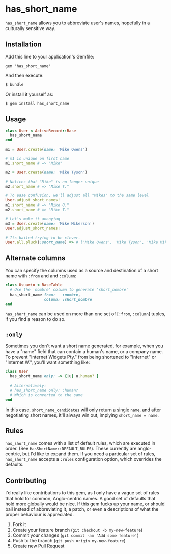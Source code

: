 # has\_short\_name

`has_short_name` allows you to abbreviate user's names, hopefully in a
culturally sensitive way.

## Installation

Add this line to your application's Gemfile:

    gem 'has_short_name'

And then execute:

    $ bundle

Or install it yourself as:

    $ gem install has_short_name

## Usage

```ruby
class User < ActiveRecord::Base
  has_short_name
end

m1 = User.create(name: 'Mike Owens')

# m1 is unique on first name
m1.short_name # => "Mike"

m2 = User.create(name: 'Mike Tyson')

# Notices that "Mike" is no longer unique
m2.short_name # => "Mike T."

# To ease confusion, we'll adjust all "Mikes" to the same level
User.adjust_short_names!
m1.short_name # => "Mike O."
m2.short_name # => "Mike T."

# Let's make it annoying
m3 = User.create(name: 'Mike Mikerson')
User.adjust_short_names!

# Its bailed trying to be clever.
User.all.pluck(:short_name) => # ['Mike Owens', 'Mike Tyson', 'Mike Mikerson']
```

## Alternate columns
You can specify the columns used as a source and destination of a short
name with `:from` and and `:column`:

```ruby
class Usuario < BaseTable
  # Use the 'nombre' column to generate 'short_nombre'
  has_short_name from:   :nombre,
                 column: :short_nombre
end
```

`has_short_name` can be used on more than one set of [`:from`, `:column`]
tuples, if you find a reason to do so.

## `:only`

Sometimes you don't want a short name generated, for example, when you have a
"name" field that can contain a human's name, or a company name.  To prevent
"Internet Widgets Pty." from being shortened to "Internet" or "Internet W.",
you'll want something like:

```ruby
class User
  has_short_name only: -> {|u| u.human? }

  # Alternatively:
  # has_short_name only: :human?
  # Which is converted to the same
end
```

In this case, `short_name_candidates` will only return a single `name`, and
after negotiating short names, it'll always win out, implying
`short_name = name`.

## Rules

`has_short_name` comes with a list of default rules, which are executed in
order.  (See `HasShortName::DEFAULT_RULES`).  These currently are anglo-centric,
but I'd like to expand them.  If you need a particular set of rules,
`has_short_name` accepts a `:rules` configuration option, which overrides the
defaults.

## Contributing

I'd really like contributions to this gem, as I only have a vague set of rules that
hold for common, Anglo-centric names.  A good set of defaults that hold more globally
would be nice.  If this gem fucks up your name, or should bail instead of abbreviating
it, a patch, or even a descriptions of what the proper behaviour is appreciated.

1. Fork it
2. Create your feature branch (`git checkout -b my-new-feature`)
3. Commit your changes (`git commit -am 'Add some feature'`)
4. Push to the branch (`git push origin my-new-feature`)
5. Create new Pull Request
